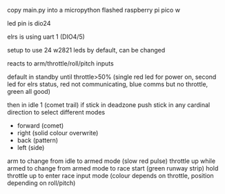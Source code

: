 copy main.py into a micropython flashed raspberry pi pico w

led pin is dio24

elrs is using uart 1 (DIO4/5)

setup to use 24 w2821 leds by default, can be changed

reacts to arm/throttle/roll/pitch inputs

default in standby until throttle>50% (single red led for power on, second led for elrs status, red not communicating, blue comms but no throttle, green all good)

then in idle 1 (comet trail) if stick in deadzone
push stick in any cardinal direction to select different modes
 - forward (comet)
 - right (solid colour overwrite)
 - back (pattern)
 - left (side)

arm to change from idle to armed mode (slow red pulse)
throttle up while armed to change from armed mode to race start (green runway strip)
hold throttle up to enter race input mode (colour depends on throttle, position depending on roll/pitch)
